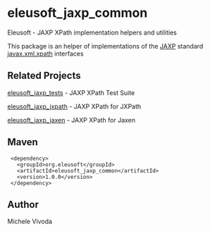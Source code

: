 eleusoft_jaxp_common
====================

Eleusoft - JAXP XPath implementation helpers and utilities

This package is an helper of implementations of the [JAXP](http://en.wikipedia.org/wiki/Java_API_for_XML_Processing) standard [javax.xml.xpath](http://docs.oracle.com/javase/7/docs/api/javax/xml/xpath/package-summary.html) interfaces 

Related Projects
----------------

[eleusoft_jaxp_tests](https://github.com/eleumik/eleusoft_jaxp_tests) - JAXP XPath Test Suite

[eleusoft_jaxp_jxpath](https://github.com/eleumik/eleusoft_jaxp_jxpath) - JAXP XPath for JXPath

[eleusoft_jaxp_jaxen](https://github.com/eleumik/eleusoft_jaxp_jaxen) - JAXP XPath for Jaxen

Maven
-----

     <dependency>
       <groupId>org.eleusoft</groupId>
       <artifactId>eleusoft_jaxp_common</artifactId>
       <version>1.0.0</version>
     </dependency>
	
Author
------

Michele Vivoda

